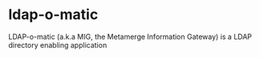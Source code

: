 # ldap-o-matic
LDAP-o-matic (a.k.a MIG, the Metamerge Information Gateway) is a LDAP directory enabling application
